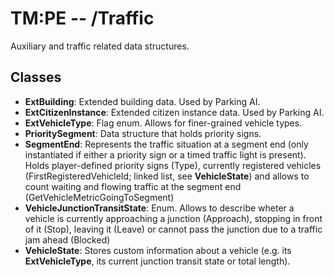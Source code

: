 # TM:PE -- /Traffic
Auxiliary and traffic related data structures.
## Classes
- **ExtBuilding**: Extended building data. Used by Parking AI.
- **ExtCitizenInstance**: Extended citizen instance data. Used by Parking AI. 
- **ExtVehicleType**: Flag enum. Allows for finer-grained vehicle types.
- **PrioritySegment**: Data structure that holds priority signs.
- **SegmentEnd**: Represents the traffic situation at a segment end (only instantiated if either a priority sign or a timed traffic light is present). Holds player-defined priority signs (Type), currently registered vehicles (FirstRegisteredVehicleId; linked list, see **VehicleState**) and allows to count waiting and flowing traffic at the segment end (GetVehicleMetricGoingToSegment)
- **VehicleJunctionTransitState**: Enum. Allows to describe wheter a vehicle is currently approaching a junction (Approach), stopping in front of it (Stop), leaving it (Leave) or cannot pass the junction due to a traffic jam ahead (Blocked)
- **VehicleState**: Stores custom information about a vehicle (e.g. its **ExtVehicleType**, its current junction transit state or total length).